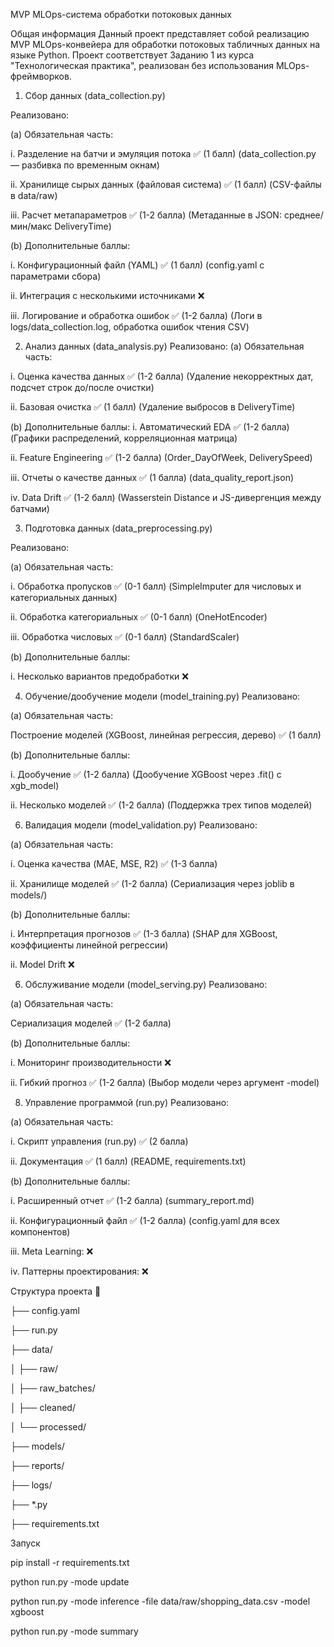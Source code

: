 MVP MLOps-система обработки потоковых данных

Общая информация
Данный проект представляет собой реализацию MVP MLOps-конвейера для обработки потоковых табличных данных на языке Python. Проект соответствует Заданию 1 из курса "Технологическая практика", реализован без использования MLOps-фреймворков.



1. Сбор данных (data_collection.py)
   
Реализовано:

(a) Обязательная часть:

i. Разделение на батчи и эмуляция потока ✅ (1 балл)
(data_collection.py — разбивка по временным окнам)

ii. Хранилище сырых данных (файловая система) ✅ (1 балл)
(CSV-файлы в data/raw)

iii. Расчет метапараметров ✅ (1-2 балла)
(Метаданные в JSON: среднее/мин/макс DeliveryTime)

(b) Дополнительные баллы:

i. Конфигурационный файл (YAML) ✅ (1 балл)
(config.yaml с параметрами сбора)

ii. Интеграция с несколькими источниками ❌

iii. Логирование и обработка ошибок ✅ (1-2 балла)
(Логи в logs/data_collection.log, обработка ошибок чтения CSV)


2. Анализ данных (data_analysis.py)
Реализовано:
(a) Обязательная часть:

i. Оценка качества данных ✅ (1-2 балла)
(Удаление некорректных дат, подсчет строк до/после очистки)

ii. Базовая очистка ✅ (1 балл)
(Удаление выбросов в DeliveryTime)

(b) Дополнительные баллы:
i. Автоматический EDA ✅ (1-2 балла)
(Графики распределений, корреляционная матрица)

ii. Feature Engineering ✅ (1-2 балла)
(Order_DayOfWeek, DeliverySpeed)

iii. Отчеты о качестве данных ✅ (1 балла)
(data_quality_report.json)

iv. Data Drift ✅ (1-2 балл)
(Wasserstein Distance и JS-дивергенция между батчами)


3. Подготовка данных (data_preprocessing.py)

Реализовано:

(a) Обязательная часть:

i. Обработка пропусков ✅ (0-1 балл)
(SimpleImputer для числовых и категориальных данных)

ii. Обработка категориальных ✅ (0-1 балл)
(OneHotEncoder)

iii. Обработка числовых ✅ (0-1 балл)
(StandardScaler)

(b) Дополнительные баллы:

i. Несколько вариантов предобработки ❌


4. Обучение/дообучение модели (model_training.py)
Реализовано:

(a) Обязательная часть:

Построение моделей (XGBoost, линейная регрессия, дерево) ✅ (1 балл)

(b) Дополнительные баллы:

i. Дообучение ✅ (1-2 балла)
(Дообучение XGBoost через .fit() с xgb_model) 

ii. Несколько моделей ✅ (1-2 балла)
(Поддержка трех типов моделей)


6. Валидация модели (model_validation.py)
Реализовано:

(a) Обязательная часть:

i. Оценка качества (MAE, MSE, R2) ✅ (1-3 балла)

ii. Хранилище моделей ✅ (1-2 балла)
(Сериализация через joblib в models/)

(b) Дополнительные баллы:

i. Интерпретация прогнозов ✅ (1-3 балла)
(SHAP для XGBoost, коэффициенты линейной регрессии)

ii. Model Drift ❌


6. Обслуживание модели (model_serving.py)
Реализовано:

(a) Обязательная часть:

Сериализация моделей ✅ (1-2 балла)

(b) Дополнительные баллы:

i. Мониторинг производительности ❌

ii. Гибкий прогноз ✅ (1-2 балла)
(Выбор модели через аргумент -model)


8. Управление программой (run.py)
Реализовано:

(a) Обязательная часть:

i. Скрипт управления (run.py) ✅ (2 балла)

ii. Документация ✅ (1 балл)
(README, requirements.txt)

(b) Дополнительные баллы:

i. Расширенный отчет ✅ (1-2 балла)
(summary_report.md)

ii. Конфигурационный файл ✅ (1-2 балла)
(config.yaml для всех компонентов)

iii. Meta Learning: ❌

iv. Паттерны проектирования: ❌


Структура проекта 📂

├── config.yaml

├── run.py

├── data/

│   ├── raw/

│   ├── raw_batches/

│   ├── cleaned/

│   └── processed/

├── models/

├── reports/

├── logs/

├── *.py

├── requirements.txt


Запуск

pip install -r requirements.txt

python run.py -mode update

python run.py -mode inference -file data/raw/shopping_data.csv -model xgboost

python run.py -mode summary

